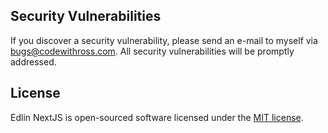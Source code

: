 ## Security Vulnerabilities

If you discover a security vulnerability, please send an e-mail to myself via [bugs@codewithross.com](mailto:bugs@codewithross.com).
All security vulnerabilities will be promptly addressed.

## License

Edlin NextJS is open-sourced software licensed under the [MIT license](https://opensource.org/licenses/MIT).
